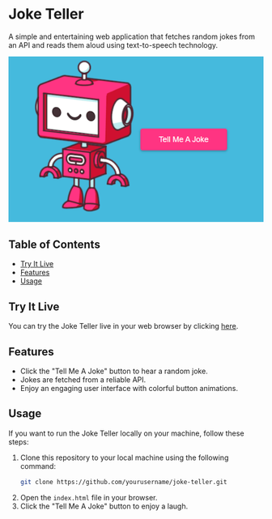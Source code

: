 # Joke Teller

A simple and entertaining web application that fetches random jokes from an API and reads them aloud using text-to-speech technology.

![Joke Teller Screenshot](joke-teller-screenshot.png)

## Table of Contents
- [Try It Live](#try-it-live)
- [Features](#features)
- [Usage](#usage)

## Try It Live

You can try the Joke Teller live in your web browser by clicking [here](https://joketellerjs.netlify.app).

## Features

- Click the "Tell Me A Joke" button to hear a random joke.
- Jokes are fetched from a reliable API.
- Enjoy an engaging user interface with colorful button animations.

## Usage

If you want to run the Joke Teller locally on your machine, follow these steps:

1. Clone this repository to your local machine using the following command:
   ```bash
   git clone https://github.com/yourusername/joke-teller.git
2. Open the `index.html` file in your browser.
3. Click the "Tell Me A Joke" button to enjoy a laugh.
